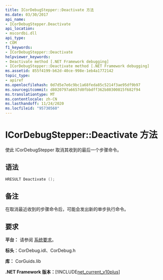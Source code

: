 ```yaml
---
title: ICorDebugStepper::Deactivate 方法
ms.date: 03/30/2017
api_name:
- ICorDebugStepper.Deactivate
api_location:
- mscordbi.dll
api_type:
- COM
f1_keywords:
- ICorDebugStepper::Deactivate
helpviewer_keywords:
- Deactivate method [.NET Framework debugging]
- ICorDebugStepper::Deactivate method [.NET Framework debugging]
ms.assetid: 855f4199-b62d-40ce-998e-1eb4a1772142
topic_type:
- apiref
ms.openlocfilehash: 0d7d5e7e6c9bc1a68feda85c5214f3ae95df9b97
ms.sourcegitcommit: d8020797a6657d0fbbdff362b80300815f682f94
ms.translationtype: MT
ms.contentlocale: zh-CN
ms.lasthandoff: 11/24/2020
ms.locfileid: "95730560"
---
```

# <a name="icordebugstepperdeactivate-method"></a>ICorDebugStepper::Deactivate 方法

使此 ICorDebugStepper 取消其收到的最后一个步骤命令。  
  
## <a name="syntax"></a>语法  
  
```cpp  
HRESULT Deactivate ();  
```  
  
## <a name="remarks"></a>备注  

 在取消最近收到的步骤命令后，可能会发出新的单步执行命令。  
  
## <a name="requirements"></a>要求  

 **平台：** 请参阅 [系统要求](../../get-started/system-requirements.md)。  
  
 **标头**：CorDebug.idl、CorDebug.h  
  
 **库：** CorGuids.lib  
  
 **.NET Framework 版本：**[!INCLUDE[net_current_v10plus](../../../../includes/net-current-v10plus-md.md)]
